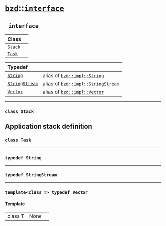 # [`bzd`](../../index.md)::[`interface`](../index.md)

## ` interface`


|Class||
|:---|:---|
|[`Stack`](stack/index.md)||
|[`Task`](task/index.md)||

|Typedef||
|:---|:---|
|[`String`](./index.md)|alias of [`bzd::impl::String`](../impl/string/index.md)|
|[`StringStream`](./index.md)|alias of [`bzd::impl::StringStream`](../impl/stringstream/index.md)|
|[`Vector`](./index.md)|alias of [`bzd::impl::Vector`](../impl/vector/index.md)|
------
### `class Stack`
Application stack definition
------
### `class Task`

------
### `typedef String`

------
### `typedef StringStream`

------
### `template<class T> typedef Vector`

#### Template
||||
|---:|:---|:---|
|class T|None||

